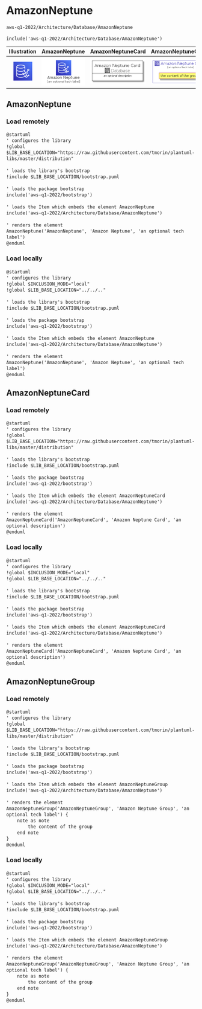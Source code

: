 # AmazonNeptune


```text
aws-q1-2022/Architecture/Database/AmazonNeptune
```

```text
include('aws-q1-2022/Architecture/Database/AmazonNeptune')
```



| Illustration | AmazonNeptune | AmazonNeptuneCard | AmazonNeptuneGroup |
| :---: | :---: | :---: | :---: |
| ![illustration for Illustration](../../../aws-q1-2022/Architecture/Database/AmazonNeptune.png) | ![illustration for AmazonNeptune](../../../aws-q1-2022/Architecture/Database/AmazonNeptune.Local.png) | ![illustration for AmazonNeptuneCard](../../../aws-q1-2022/Architecture/Database/AmazonNeptuneCard.Local.png) | ![illustration for AmazonNeptuneGroup](../../../aws-q1-2022/Architecture/Database/AmazonNeptuneGroup.Local.png) |




## AmazonNeptune

### Load remotely
```plantuml
@startuml
' configures the library
!global $LIB_BASE_LOCATION="https://raw.githubusercontent.com/tmorin/plantuml-libs/master/distribution"

' loads the library's bootstrap
!include $LIB_BASE_LOCATION/bootstrap.puml

' loads the package bootstrap
include('aws-q1-2022/bootstrap')

' loads the Item which embeds the element AmazonNeptune
include('aws-q1-2022/Architecture/Database/AmazonNeptune')

' renders the element
AmazonNeptune('AmazonNeptune', 'Amazon Neptune', 'an optional tech label')
@enduml
```

### Load locally
```plantuml
@startuml
' configures the library
!global $INCLUSION_MODE="local"
!global $LIB_BASE_LOCATION="../../.."

' loads the library's bootstrap
!include $LIB_BASE_LOCATION/bootstrap.puml

' loads the package bootstrap
include('aws-q1-2022/bootstrap')

' loads the Item which embeds the element AmazonNeptune
include('aws-q1-2022/Architecture/Database/AmazonNeptune')

' renders the element
AmazonNeptune('AmazonNeptune', 'Amazon Neptune', 'an optional tech label')
@enduml
```

## AmazonNeptuneCard

### Load remotely
```plantuml
@startuml
' configures the library
!global $LIB_BASE_LOCATION="https://raw.githubusercontent.com/tmorin/plantuml-libs/master/distribution"

' loads the library's bootstrap
!include $LIB_BASE_LOCATION/bootstrap.puml

' loads the package bootstrap
include('aws-q1-2022/bootstrap')

' loads the Item which embeds the element AmazonNeptuneCard
include('aws-q1-2022/Architecture/Database/AmazonNeptune')

' renders the element
AmazonNeptuneCard('AmazonNeptuneCard', 'Amazon Neptune Card', 'an optional description')
@enduml
```

### Load locally
```plantuml
@startuml
' configures the library
!global $INCLUSION_MODE="local"
!global $LIB_BASE_LOCATION="../../.."

' loads the library's bootstrap
!include $LIB_BASE_LOCATION/bootstrap.puml

' loads the package bootstrap
include('aws-q1-2022/bootstrap')

' loads the Item which embeds the element AmazonNeptuneCard
include('aws-q1-2022/Architecture/Database/AmazonNeptune')

' renders the element
AmazonNeptuneCard('AmazonNeptuneCard', 'Amazon Neptune Card', 'an optional description')
@enduml
```

## AmazonNeptuneGroup

### Load remotely
```plantuml
@startuml
' configures the library
!global $LIB_BASE_LOCATION="https://raw.githubusercontent.com/tmorin/plantuml-libs/master/distribution"

' loads the library's bootstrap
!include $LIB_BASE_LOCATION/bootstrap.puml

' loads the package bootstrap
include('aws-q1-2022/bootstrap')

' loads the Item which embeds the element AmazonNeptuneGroup
include('aws-q1-2022/Architecture/Database/AmazonNeptune')

' renders the element
AmazonNeptuneGroup('AmazonNeptuneGroup', 'Amazon Neptune Group', 'an optional tech label') {
    note as note
        the content of the group
    end note
}
@enduml
```

### Load locally
```plantuml
@startuml
' configures the library
!global $INCLUSION_MODE="local"
!global $LIB_BASE_LOCATION="../../.."

' loads the library's bootstrap
!include $LIB_BASE_LOCATION/bootstrap.puml

' loads the package bootstrap
include('aws-q1-2022/bootstrap')

' loads the Item which embeds the element AmazonNeptuneGroup
include('aws-q1-2022/Architecture/Database/AmazonNeptune')

' renders the element
AmazonNeptuneGroup('AmazonNeptuneGroup', 'Amazon Neptune Group', 'an optional tech label') {
    note as note
        the content of the group
    end note
}
@enduml
```

